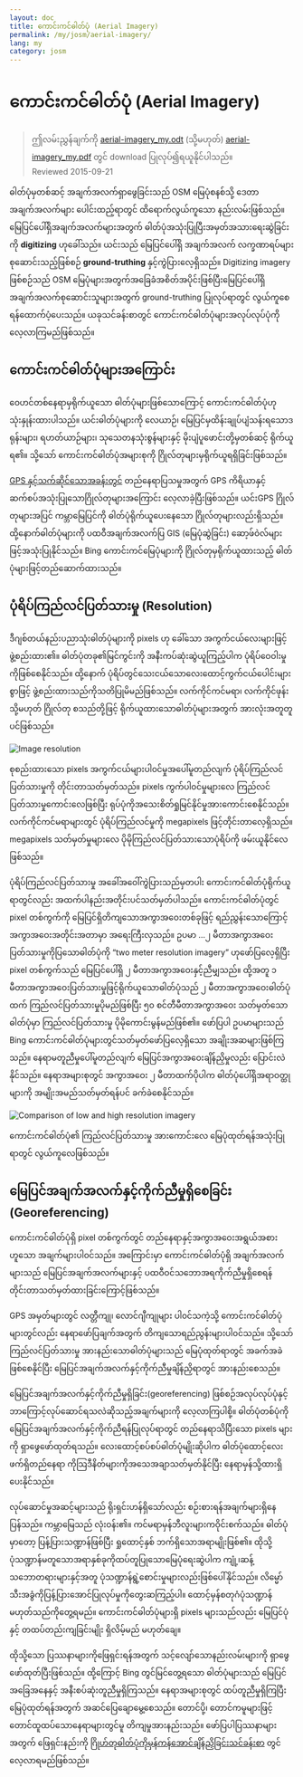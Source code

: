 ```yaml
---
layout: doc
title: ကောင်းကင်ဓါတ်ပုံ (Aerial Imagery)
permalink: /my/josm/aerial-imagery/
lang: my
category: josm
---
```


ကောင်းကင်ဓါတ်ပုံ (Aerial Imagery)
================

> ဤလမ်းညွှန်ချက်ကို [aerial-imagery_my.odt](/files/aerial-imagery_my.odt) (သို့မဟုတ်) [aerial-imagery_my.pdf](/files/aerial-imagery_my.pdf) တွင် download ပြုလုပ်၍ရယူနိုင်ပါသည်။  
> Reviewed 2015-09-21  

ဓါတ်ပုံမှတစ်ဆင့် အချက်အလက်ရှာဖွေခြင်းသည် OSM မြေပုံစနစ်သို့ ဒေတာအချက်အလက်များ ပေါင်းထည့်ရာတွင် ထိရောက်လွယ်ကူသော နည်းလမ်းဖြစ်သည်။ မြေပြင်ပေါ်ရှိအချက်အလက်များအတွက် ဓါတ်ပုံအသုံးပြုပြီးအမှတ်အသားရေးဆွဲခြင်းကို **digitizing** ဟုခေါ်သည်။ ယင်းသည် မြေပြင်ပေါ်ရှိ အချက်အလက် လက္ခဏာရပ်များစုဆောင်းသည့်ဖြစ်စဉ် **ground-truthing** နှင့်ကွဲပြားလေ့ရှိသည်။ Digitizing imagery ဖြစ်စဉ်သည် OSM မြေပုံများအတွက်အခြေခံအစိတ်အပိုင်းဖြစ်ပြီးမြေပြင်ပေါ်ရှိအချက်အလက်စုဆောင်းသူများအတွက် ground-truthing ပြုလုပ်ရာတွင် လွယ်ကူစေရန်ထောက်ပံ့ပေးသည်။ ယခုသင်ခန်းစာတွင် ကောင်းကင်ဓါတ်ပုံများအလုပ်လုပ်ပုံကို လေ့လာကြမည်ဖြစ်သည်။  

ကောင်းကင်ဓါတ်ပုံများအကြောင်း
-------------

ဝေဟင်တစ်နေရာမှရိုက်ယူသော ဓါတ်ပုံများဖြစ်သောကြောင့် ကောင်းကင်ဓါတ်ပုံဟုသုံးနှုန်းထားပါသည်။ ယင်းဓါတ်ပုံများကို လေယာဉ်၊ မြေပြင်မှထိန်းချုပ်ပျံသန်းရသောဒရုန်းများ၊ ရဟတ်ယာဉ်များ၊ သုသေတနသုံးစွန်များနှင့် မိုးပျံပူဖောင်းတို့မှတစ်ဆင့် ရိုက်ယူရ၏။ သို့သော် ကောင်းကင်ဓါတ်ပုံအများစုကို ဂြိုလ်တုများမှရိုက်ယူရရှိခြင်းဖြစ်သည်။  

[GPS နှင့်သက်ဆိုင်သောအခန်းတွင်](/my/mobile-mapping/using-gps) တည်နေရာပြသမှုအတွက် GPS ကိရိယာနှင့် ဆက်စပ်အသုံးပြုသောဂြိုလ်တုများအကြောင်း လေ့လာခဲ့ပြီးဖြစ်သည်။ ယင်းGPS ဂြိုလ်တုများအပြင် ကမ္ဘာမြေပြင်ကို ဓါတ်ပုံရိုက်ယူပေးနေသော ဂြိုလ်တုများလည်းရှိသည်။ ထို့နောက်ဓါတ်ပုံများကို ပထဝီအချက်အလက်ပြ GIS (မြေပုံဆွဲခြင်း) ဆော့ဖ်ဝဲလ်များဖြင့်အသုံးပြုနိုင်သည်။ Bing ကောင်းကင်မြေပုံများကို ဂြိုလ်တုမှရိုက်ယူထားသည့် ဓါတ်ပုံများဖြင့်တည်ဆောက်ထားသည်။  

ပုံရိပ်ကြည်လင်ပြတ်သားမှု (Resolution)
----------

ဒီဂျစ်တယ်နည်းပညာသုံးဓါတ်ပုံများကို pixels ဟု ခေါ်သော အကွက်ငယ်လေးများဖြင့် ဖွဲ့စည်းထား၏။ ဓါတ်ပုံတခု၏မြင်ကွင်းကို အနီးကပ်ဆုံးဆွဲယူကြည့်ပါက ပုံရိပ်ဝေဝါးမှုကိုဖြစ်စေနိုင်သည်။ ထို့နောက် ပုံရိပ်တွင်သေးငယ်သောလေးထောင့်ကွက်ငယ်ပေါင်းများစွာဖြင့် ဖွဲ့စည်းထားသည်ကိုသတိပြုမိမည်ဖြစ်သည်။ လက်ကိုင်ကင်မရာ၊ လက်ကိုင်ဖုန်း သို့မဟုတ် ဂြိုလ်တု စသည်တို့ဖြင့် ရိုက်ယူထားသောဓါတ်ပုံများအတွက် အားလုံးအတူတူပင်ဖြစ်သည်။  

![Image resolution][]

စုစည်းထားသော pixels အကွက်ငယ်များပါ၀င်မှုအပေါ်မူတည်လျက် ပုံရိပ်ကြည်လင်ပြတ်သားမှုကို တိုင်းတာသတ်မှတ်သည်။ pixels ကွက်ပါ၀င်မှုများလေ ကြည်လင်ပြတ်သားမှုကောင်းလေဖြစ်ပြီး ရုပ်ပုံကိုအသေးစိတ်ရှုမြင်နိုင်မှုအားကောင်းစေနိုင်သည်။ လက်ကိုင်ကင်မရာများတွင် ပုံရိပ်ကြည်လင်မှုကို megapixels ဖြင့်တိုင်းတာလေ့ရှိသည်။ megapixels သတ်မှတ်မှုများလေ ပိုမိုကြည်လင်ပြတ်သားသောပုံရိပ်ကို ဖမ်းယူနိုင်လေဖြစ်သည်။  

ပုံရိပ်ကြည်လင်ပြတ်သားမှု အခေါ်အဝေါ်ကွဲပြားသည်မှတပါး ကောင်းကင်ဓါတ်ပုံရိုက်ယူရာတွင်လည်း အထက်ပါနည်းအတိုင်းပင်သတ်မှတ်ပါသည်။ ကောင်းကင်ဓါတ်ပုံတွင် pixel တစ်ကွက်ကို မြေပြင်ရှိတိကျသောအကွာအဝေးတစ်ခုဖြင့် ရည်ညွှန်းသောကြောင့် အကွာအဝေးအတိုင်းအတာမှာ အရေးကြီးလှသည်။ ဥပမာ ...၂ မီတာအကွာအဝေးပြတ်သားမှုကိုပြသောဓါတ်ပုံကို “two meter resolution imagery” ဟုဖော်ပြလေ့ရှိပြီး pixel တစ်ကွက်သည် မြေပြင်ပေါ်ရှိ ၂ မီတာအကွာအဝေးနှင့်ညီမျှသည်။ ထို့အတူ ၁ မီတာအကွာအဝေးပြတ်သားမှုဖြင့်ရိုက်ယူသောဓါတ်ပုံသည် ၂ မီတာအကွာအဝေးဓါတ်ပုံထက် ကြည်လင်ပြတ်သားမှုပိုမည်ဖြစ်ပြီး ၅၀ စင်တီမီတာအကွာအဝေး သတ်မှတ်သောဓါတ်ပုံမှာ ကြည်လင်ပြတ်သားမှု ပိုမိုကောင်းမွန်မည်ဖြစ်၏။ ဖော်ပြပါ ဥပမာများသည် Bing ကောင်းကင်ဓါတ်ပုံများတွင်သတ်မှတ်ဖော်ပြလေ့ရှိသော အချိုးအဆများဖြစ်ကြသည်။ နေရာမတူညီမှုပေါ်မူတည်လျက် မြေပြင်အကွာအဝေးချိန်ညှိမှုလည်း ပြောင်းလဲနိုင်သည်။ နေရာအများစုတွင် အကွာအဝေး ၂ မီတာထက်ပိုပါက ဓါတ်ပုံပေါ်ရှိအရာဝတ္ထုများကို အမျိုးအမည်သတ်မှတ်ရန်ပင် ခက်ခဲစေနိုင်သည်။  

![Comparison of low and high resolution imagery][]

ကောင်းကင်ဓါတ်ပုံ၏ ကြည်လင်ပြတ်သားမှု အားကောင်းလေ မြေပုံထုတ်ရန်အသုံးပြုရာတွင် လွယ်ကူလေဖြစ်သည်။  

မြေပြင်အချက်အလက်နှင့်ကိုက်ညီမှုရှိစေခြင်း (Georeferencing)
---------------

ကောင်းကင်ဓါတ်ပုံရှိ pixel တစ်ကွက်တွင် တည်နေရာနှင့်အကွာအဝေးအရွယ်အစားဟူသော အချက်များပါ၀င်သည်။ အကြောင်းမှာ ကောင်းကင်ဓါတ်ပုံရှိ အချက်အလက်များသည် မြေပြင်အချက်အလက်များနှင့် ပထဝီဝင်သဘောအရကိုက်ညီမှုရှိစေရန် တိုင်းတာသတ်မှတ်ထားခြင်းကြောင့်ဖြစ်သည်။  

GPS အမှတ်များတွင် လတ္တီကျု၊ လောင်ဂျီကျုများ ပါ၀င်သကဲ့သို့ ကောင်းကင်ဓါတ်ပုံများတွင်လည်း နေရာဖော်ပြချက်အတွက် တိကျသောရည်ညွန်းများပါ၀င်သည်။ သို့သော် ကြည်လင်ပြတ်သားမှု အားနည်းသောဓါတ်ပုံများသည် မြေပုံထုတ်ရာတွင် အခက်အခဲဖြစ်စေနိုင်ပြီး မြေပြင်အချက်အလက်နှင့်ကိုက်ညီမှုချိန်ညှိရာတွင် အားနည်းစေသည်။  

မြေပြင်အချက်အလက်နှင့်ကိုက်ညီမှုရှိခြင်း(georeferencing) ဖြစ်စဉ်အလုပ်လုပ်ပုံနှင့် ဘာကြောင့်လုပ်ဆောင်ရသလဲဆိုသည့်အချက်များကို လေ့လာကြပါစို့။ ဓါတ်ပုံတစ်ပုံကို မြေပြင်အချက်အလက်နှင့်ကိုက်ညီရန်ပြုလုပ်ရာတွင် တည်နေရာသိပြီးသော pixels များကို ရှာဖွေဖော်ထုတ်ရသည်။ လေးထောင့်စပ်စပ်ဓါတ်ပုံမျိုးဆိုပါက ဓါတ်ပုံထောင့်လေးဖက်ရှိတည်နေရာ ကိုသြဒီနိတ်များကိုအသေအချာသတ်မှတ်နိုင်ပြီး နေရာမှန်သို့ထားရှိပေးနိုင်သည်။  

လုပ်ဆောင်မှုအဆင့်များသည် ရိုးရှင်းဟန်ရှိသော်လည်း စဉ်းစားရန်အချက်များရှိနေပြန်သည်။ ကမ္ဘာမြေသည် လုံးဝန်း၏။ ကင်မရာမှန်ဘီလူးများကဝိုင်းစက်သည်။ ဓါတ်ပုံမှာတော့ ပြန့်ပြားသဏ္ဍာန်ဖြစ်ပြီး ရှုထောင့်နှစ် ဘက်ရှိသောအရာမျိုးဖြစ်၏။ ထိုသို့ပုံသဏ္ဍာန်မတူသောအရာနှစ်ခုကိုထပ်တူပြုသောမြေပုံရေးဆွဲပါက ကျုံ့၊ဆန့်သဘောတရားများနှင့်အတူ ပုံသဏ္ဍာန်ရွဲ့စောင်းမှုများလည်းဖြစ်ပေါ်နိုင်သည်။ လိမ္မော်သီးအခွံကိုပြန့်ပြားအောင်ပြုလုပ်မှုကိုတွေးဆကြည့်ပါ။ ထောင့်မှန်စတုဂံပုံသဏ္ဍာန်မဟုတ်သည်ကိုတွေ့ရမည်။ ကောင်းကင်ဓါတ်ပုံများရှိ pixels များသည်လည်း မြေပြင်ပုံနှင့် တထပ်တည်းကျခြင်းမျိုး ရှိလိမ့်မည် မဟုတ်ချေ။  

ထိုသို့သော ပြဿနာများကိုဖြေရှင်းရန်အတွက် သင့်လျော်သောနည်းလမ်းများကို ရှာဖွေဖော်ထုတ်ပြီးဖြစ်သည်။ ထို့ကြောင့် Bing တွင်မြင်တွေ့ရသော ဓါတ်ပုံများသည် မြေပြင်အခြေအနေနှင့် အနီးစပ်ဆုံးတူညီမှုရှိကြသည်။ နေရာအများစုတွင် ထပ်တူညီမှုရှိကြပြီး မြေပုံထုတ်ရန်အတွက် အဆင်ပြေချောမွေ့စေသည်။ တောင်ပို့၊ တောင်ကမူများဖြင့် တောင်ထူထပ်သောနေရာများတွင်မူ တိကျမှုအားနည်းသည်။ ဖော်ပြပါပြဿနာများအတွက် ဖြေရှင်းနည်းကို [ဂြိုဟ်တုဓါတ်ပုံကိုမှန်ကန်အောင်ချိန်ညှိခြင်းသင်ခန်းစာ](/en/josm/correcting-imagery-offset) တွင်လေ့လာရမည်ဖြစ်သည်။  

[Image resolution]: /images/josm/orange-resolution.png
[Comparison of low and high resolution imagery]: /images/josm/low-res-high-res.png